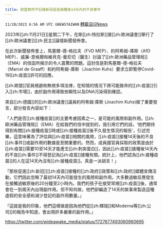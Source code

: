 ```yaml
---
title: 歐盟竟然不記錄新冠疫苗接種後14天內的不良事件
---
```

`11/28/2023 6:56 AM UTC GNEWSTAIWAN` [轉載自GNews](https://gnews.org/articles/2044737)



 2023年[[zh:11月21日]]星期二下午，在斯[[zh:特拉斯]]堡[[zh:歐洲議會]]舉行了[[zh:歐洲議會]][[zh:民主]]論壇新聞發佈會。 

在此次新聞發佈會上，馬塞爾-德-格拉夫（FVD MEP）、約阿希姆-庫斯（AfD MEP）、威廉-恩格爾和維貝克-曼尼切（醫生）討論了[[zh:歐洲藥品管理局]]（EMA）的信函所揭示的令人震驚的問題。這封信是對馬塞爾-德-格拉夫（Marcel de Graaff）和約阿希姆-庫斯（Joachim Kuhs）要求立即暫停Covid-19[[zh:疫苗]]許可的回應。

  

[[zh:歐盟]]官員規避和無視多項法律，在知情的情況下將可能致命的[[zh:疫苗]]引入[[zh:市場]]，由於副作用導致依賴性以及DNA污染得到確認。

  

來自[[zh:德國]]的[[zh:歐洲議會]]議員約阿希姆·庫斯 (Joachim Kuhs)做了重要發言，部分發言內容如下：

  

「人們是否[[zh:接種疫苗]]的主要考慮因素之一，是可能的風險和副作用。[[zh:歐洲藥品管理局]]（EMA）在給我們的信中提到的，我引用它們的話，‘他們期待得到有關[[zh:接種疫苗]]時或[[zh:接種疫苗]]後不久發生情況的報告’，引述完畢。這意味著為了評估與[[zh:疫苗]]相關的風險，[[zh:疫苗]]接種14天後的不良[[zh:事件]]或副作用的數據是至關重要的。然而，成員國官員採取的政策是由於[[zh:疫苗]]需要10至14天才能產生[[zh:刺突蛋白]]，因此[[zh:疫苗]]接種後14天內的不良[[zh:事件]]不得登記為[[zh:疫苗]]接種有關。統計上，他們認為[[zh:接種疫苗]]的人在這14天內沒有[[zh:接種疫苗]]。真是一派胡言！」

  

「那些促進[[zh:新冠]][[zh:疫苗]]接種的[[zh:政府]]政策和[[zh:政府]]媒體宣傳活動，它們因此忽略了最初14天內可能發生的風險和副作用。大多數過敏反應發生在接觸過敏原後的20分鐘至2小時內。我們的孩子在接受常規[[zh:疫苗]]後，通常會在一到兩天內出現副作用。但不知何故，他們卻編造了14天的故事來製造這種虛假的安全感和減少登記的副作用數量。」

  

「這就是我的印象，他們這樣做是因為他們從[[zh:輝瑞]]和Moderna等[[zh:公司]]的報告中知道，會出現許多嚴重的副作用。」

[https://twitter.com/wideawake_media/status/1727677493060960695 ](https://twitter.com/wideawake_media/status/1727677493060960695 )


